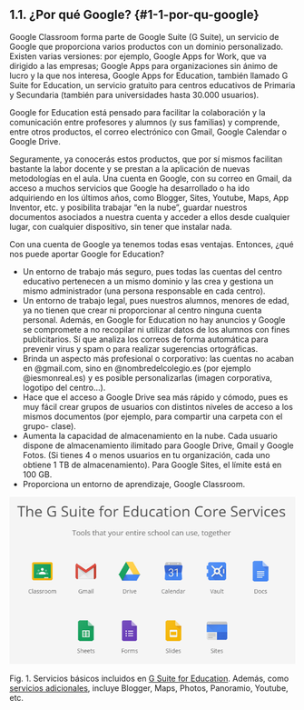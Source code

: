 ## 1.1. ¿Por qué Google? {#1-1-por-qu-google}

Google Classroom forma parte de Google Suite \(G Suite\), un servicio de Google que proporciona varios productos con un dominio personalizado. Existen varias versiones: por ejemplo, Google Apps for Work, que va dirigido a las empresas; Google Apps para organizaciones sin ánimo de lucro y la que nos interesa, Google Apps for Education, también llamado G Suite for Education, un servicio gratuito para centros educativos de Primaria y Secundaria \(también para universidades hasta 30.000 usuarios\).

Google for Education está pensado para facilitar la colaboración y la comunicación entre profesores y alumnos \(y sus familias\) y comprende, entre otros productos, el correo electrónico con Gmail, Google Calendar o Google Drive.

Seguramente, ya conocerás estos productos, que por sí mismos facilitan bastante la labor docente y se prestan a la aplicación de nuevas metodologías en el aula. Una cuenta en Google, con su correo en Gmail, da acceso a muchos servicios que Google ha desarrollado o ha ido adquiriendo en los últimos años, como Blogger, Sites, Youtube, Maps, App Inventor, etc. y posibilita trabajar “en la nube”, guardar nuestros documentos asociados a nuestra cuenta y acceder a ellos desde cualquier lugar, con cualquier dispositivo, sin tener que instalar nada.

Con una cuenta de Google ya tenemos todas esas ventajas. Entonces, ¿qué nos puede aportar Google for Education?

* Un entorno de trabajo más seguro, pues todas las cuentas del centro educativo pertenecen a un mismo dominio y las crea y gestiona un mismo administrador \(una persona responsable en cada centro\).
* Un entorno de trabajo legal, pues nuestros alumnos, menores de edad, ya no tienen que crear ni proporcionar al centro ninguna cuenta personal. Además, en Google for Education no hay anuncios y Google se compromete a no recopilar ni utilizar datos de los alumnos con fines publicitarios. Sí que analiza los correos de forma automática para prevenir virus y spam o para realizar sugerencias ortográficas.
* Brinda un aspecto más profesional o corporativo: las cuentas no acaban en @gmail.com, sino en @nombredelcolegio.es \(por ejemplo @iesmonreal.es\) y es posible personalizarlas \(imagen corporativa, logotipo del centro…\).
* Hace que el acceso a Google Drive sea más rápido y cómodo, pues es muy fácil crear grupos de usuarios con distintos niveles de acceso a los mismos documentos \(por ejemplo, para compartir una carpeta con el grupo- clase\).
* Aumenta la capacidad de almacenamiento en la nube. Cada usuario dispone de almacenamiento ilimitado para Google Drive, Gmail y Google Fotos. \(Si tienes 4 o menos usuarios en tu organización, cada uno obtiene 1 TB de almacenamiento\). Para Google Sites, el límite está en 100 GB.
* Proporciona un entorno de aprendizaje, Google Classroom.

![servicios](../assets/image35.png)

Fig. 1. Servicios básicos incluidos en [G Suite for Education](https://gsuite.google.com/terms/user_features.html). Además, como [servicios adicionales](https://support.google.com/a/answer/181865), incluye Blogger, Maps, Photos, Panoramio, Youtube, etc.


